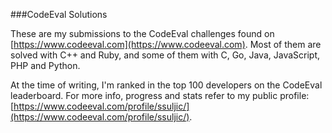 ###CodeEval Solutions

These are my submissions to the CodeEval challenges found on [https://www.codeeval.com](https://www.codeeval.com). Most of them are solved with C++ and Ruby, and some of them with C, Go, Java, JavaScript, PHP and Python.

At the time of writing, I'm ranked in the top 100 developers on the CodeEval leaderboard. For more info, progress and stats refer to my public profile: [https://www.codeeval.com/profile/ssuljic/](https://www.codeeval.com/profile/ssuljic/).
